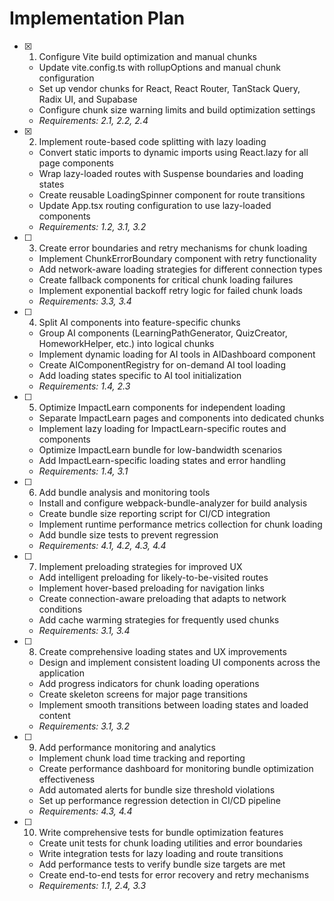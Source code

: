 # Implementation Plan

- [x] 1. Configure Vite build optimization and manual chunks



  - Update vite.config.ts with rollupOptions and manual chunk configuration
  - Set up vendor chunks for React, React Router, TanStack Query, Radix UI, and Supabase
  - Configure chunk size warning limits and build optimization settings
  - _Requirements: 2.1, 2.2, 2.4_

- [x] 2. Implement route-based code splitting with lazy loading



  - Convert static imports to dynamic imports using React.lazy for all page components
  - Wrap lazy-loaded routes with Suspense boundaries and loading states
  - Create reusable LoadingSpinner component for route transitions
  - Update App.tsx routing configuration to use lazy-loaded components
  - _Requirements: 1.2, 3.1, 3.2_

- [ ] 3. Create error boundaries and retry mechanisms for chunk loading
  - Implement ChunkErrorBoundary component with retry functionality
  - Add network-aware loading strategies for different connection types
  - Create fallback components for critical chunk loading failures
  - Implement exponential backoff retry logic for failed chunk loads
  - _Requirements: 3.3, 3.4_

- [ ] 4. Split AI components into feature-specific chunks
  - Group AI components (LearningPathGenerator, QuizCreator, HomeworkHelper, etc.) into logical chunks
  - Implement dynamic loading for AI tools in AIDashboard component
  - Create AIComponentRegistry for on-demand AI tool loading
  - Add loading states specific to AI tool initialization
  - _Requirements: 1.4, 2.3_

- [ ] 5. Optimize ImpactLearn components for independent loading
  - Separate ImpactLearn pages and components into dedicated chunks
  - Implement lazy loading for ImpactLearn-specific routes and components
  - Optimize ImpactLearn bundle for low-bandwidth scenarios
  - Add ImpactLearn-specific loading states and error handling
  - _Requirements: 1.4, 3.1_

- [ ] 6. Add bundle analysis and monitoring tools
  - Install and configure webpack-bundle-analyzer for build analysis
  - Create bundle size reporting script for CI/CD integration
  - Implement runtime performance metrics collection for chunk loading
  - Add bundle size tests to prevent regression
  - _Requirements: 4.1, 4.2, 4.3, 4.4_

- [ ] 7. Implement preloading strategies for improved UX
  - Add intelligent preloading for likely-to-be-visited routes
  - Implement hover-based preloading for navigation links
  - Create connection-aware preloading that adapts to network conditions
  - Add cache warming strategies for frequently used chunks
  - _Requirements: 3.1, 3.4_

- [ ] 8. Create comprehensive loading states and UX improvements
  - Design and implement consistent loading UI components across the application
  - Add progress indicators for chunk loading operations
  - Create skeleton screens for major page transitions
  - Implement smooth transitions between loading states and loaded content
  - _Requirements: 3.1, 3.2_

- [ ] 9. Add performance monitoring and analytics
  - Implement chunk load time tracking and reporting
  - Create performance dashboard for monitoring bundle optimization effectiveness
  - Add automated alerts for bundle size threshold violations
  - Set up performance regression detection in CI/CD pipeline
  - _Requirements: 4.3, 4.4_

- [ ] 10. Write comprehensive tests for bundle optimization features
  - Create unit tests for chunk loading utilities and error boundaries
  - Write integration tests for lazy loading and route transitions
  - Add performance tests to verify bundle size targets are met
  - Create end-to-end tests for error recovery and retry mechanisms
  - _Requirements: 1.1, 2.4, 3.3_